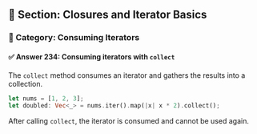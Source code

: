 ## 📘 Section: Closures and Iterator Basics  
### 🔹 Category: Consuming Iterators  
#### ✅ Answer 234: Consuming iterators with `collect`

The `collect` method consumes an iterator and gathers the results into a collection.

```rust
let nums = [1, 2, 3];
let doubled: Vec<_> = nums.iter().map(|x| x * 2).collect();
```

After calling `collect`, the iterator is consumed and cannot be used again.
